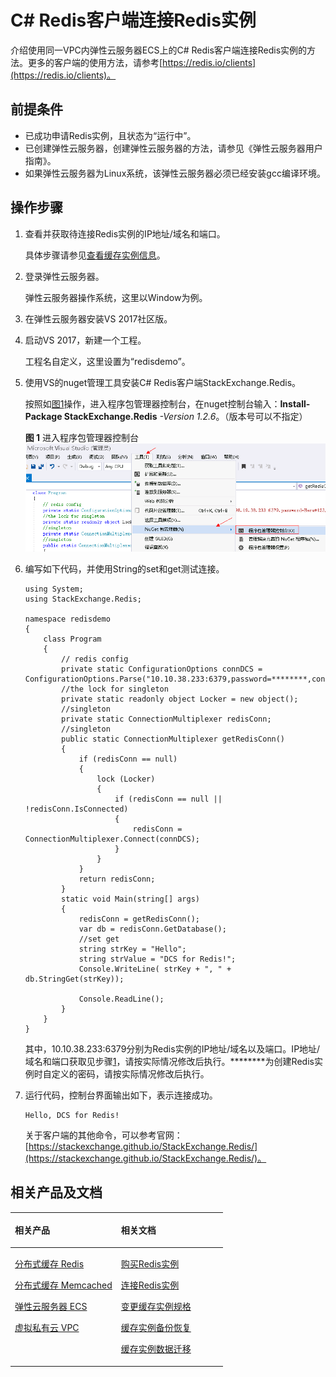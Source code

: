 # C\# Redis客户端连接Redis实例<a name="ZH-CN_TOPIC_0144197425"></a>

介绍使用同一VPC内弹性云服务器ECS上的C\# Redis客户端连接Redis实例的方法。更多的客户端的使用方法，请参考[https://redis.io/clients](https://redis.io/clients)。

## 前提条件<a name="zh-cn_topic_0126076987_section1502270695932"></a>

-   已成功申请Redis实例，且状态为“运行中”。
-   已创建弹性云服务器，创建弹性云服务器的方法，请参见《弹性云服务器用户指南》。
-   如果弹性云服务器为Linux系统，该弹性云服务器必须已经安装gcc编译环境。

## 操作步骤<a name="zh-cn_topic_0126076987_section994505645015"></a>

1.  <a name="zh-cn_topic_0126076987_li457118182512"></a>查看并获取待连接Redis实例的IP地址/域名和端口。

    具体步骤请参见[查看缓存实例信息](查看缓存实例信息.md#ZH-CN_TOPIC_0144197334)。

2.  登录弹性云服务器。

    弹性云服务器操作系统，这里以Window为例。

3.  在弹性云服务器安装VS 2017社区版。
4.  启动VS 2017，新建一个工程。

    工程名自定义，这里设置为“redisdemo”。

5.  使用VS的nuget管理工具安装C\# Redis客户端StackExchange.Redis。

    按照如[图1](#zh-cn_topic_0126076987_fig394516508313)操作，进入程序包管理器控制台，在nuget控制台输入：**Install-Package StackExchange.Redis** _-Version 1.2.6_。（版本号可以不指定）

    **图 1**  进入程序包管理器控制台<a name="zh-cn_topic_0126076987_fig394516508313"></a>  
    ![](figures/进入程序包管理器控制台.png "进入程序包管理器控制台")

6.  编写如下代码，并使用String的set和get测试连接。

    ```
    using System;
    using StackExchange.Redis;
    
    namespace redisdemo
    {
        class Program
        {
            // redis config
            private static ConfigurationOptions connDCS = ConfigurationOptions.Parse("10.10.38.233:6379,password=********,connectTimeout=2000");
            //the lock for singleton
            private static readonly object Locker = new object();
            //singleton
            private static ConnectionMultiplexer redisConn;
            //singleton
            public static ConnectionMultiplexer getRedisConn()
            {
                if (redisConn == null)
                {
                    lock (Locker)
                    {
                        if (redisConn == null || !redisConn.IsConnected)
                        {
                            redisConn = ConnectionMultiplexer.Connect(connDCS);
                        }
                    }
                }
                return redisConn;
            }
            static void Main(string[] args)
            {
                redisConn = getRedisConn();
                var db = redisConn.GetDatabase();
                //set get
                string strKey = "Hello";
                string strValue = "DCS for Redis!";
                Console.WriteLine( strKey + ", " + db.StringGet(strKey));
    
                Console.ReadLine();
            }
        }
    }
    ```

    其中，10.10.38.233:6379分别为Redis实例的IP地址/域名以及端口。IP地址/域名和端口获取见步骤[1](#zh-cn_topic_0126076987_li457118182512)，请按实际情况修改后执行。\*\*\*\*\*\*\*\*为创建Redis实例时自定义的密码，请按实际情况修改后执行。

7.  运行代码，控制台界面输出如下，表示连接成功。

    ```
    Hello, DCS for Redis!
    ```

    关于客户端的其他命令，可以参考官网：[https://stackexchange.github.io/StackExchange.Redis/](https://stackexchange.github.io/StackExchange.Redis/)。


## 相关产品及文档<a name="zh-cn_topic_0126076987_section152613113129"></a>

<a name="zh-cn_topic_0126076987_zh-cn_topic_0046844820_table1073594361220"></a>
<table><thead align="left"><tr id="zh-cn_topic_0126076987_zh-cn_topic_0046844820_row197372430123"><th class="cellrowborder" valign="top" width="50%" id="mcps1.1.3.1.1"><p id="zh-cn_topic_0126076987_zh-cn_topic_0046844820_p4737243111216"><a name="zh-cn_topic_0126076987_zh-cn_topic_0046844820_p4737243111216"></a><a name="zh-cn_topic_0126076987_zh-cn_topic_0046844820_p4737243111216"></a>相关产品</p>
</th>
<th class="cellrowborder" valign="top" width="50%" id="mcps1.1.3.1.2"><p id="zh-cn_topic_0126076987_zh-cn_topic_0046844820_p18737144301214"><a name="zh-cn_topic_0126076987_zh-cn_topic_0046844820_p18737144301214"></a><a name="zh-cn_topic_0126076987_zh-cn_topic_0046844820_p18737144301214"></a>相关文档</p>
</th>
</tr>
</thead>
<tbody><tr id="zh-cn_topic_0126076987_zh-cn_topic_0046844820_row17371443131210"><td class="cellrowborder" valign="top" width="50%" headers="mcps1.1.3.1.1 "><p id="zh-cn_topic_0126076987_zh-cn_topic_0046844820_p13372054101419"><a name="zh-cn_topic_0126076987_zh-cn_topic_0046844820_p13372054101419"></a><a name="zh-cn_topic_0126076987_zh-cn_topic_0046844820_p13372054101419"></a><a href="https://www.huaweicloud.com/product/dcs.html?infodocbz" target="_blank" rel="noopener noreferrer">分布式缓存 Redis</a></p>
<p id="zh-cn_topic_0126076987_zh-cn_topic_0046844820_p19548105714519"><a name="zh-cn_topic_0126076987_zh-cn_topic_0046844820_p19548105714519"></a><a name="zh-cn_topic_0126076987_zh-cn_topic_0046844820_p19548105714519"></a><a href="https://www.huaweicloud.com/product/dcsmem.html?infodocbz" target="_blank" rel="noopener noreferrer">分布式缓存 Memcached</a></p>
<p id="zh-cn_topic_0126076987_zh-cn_topic_0046844820_p8862161219564"><a name="zh-cn_topic_0126076987_zh-cn_topic_0046844820_p8862161219564"></a><a name="zh-cn_topic_0126076987_zh-cn_topic_0046844820_p8862161219564"></a><a href="https://www.huaweicloud.com/product/ecs.html?infodocbz" target="_blank" rel="noopener noreferrer">弹性云服务器 ECS</a></p>
<p id="zh-cn_topic_0126076987_zh-cn_topic_0046844820_p841193941416"><a name="zh-cn_topic_0126076987_zh-cn_topic_0046844820_p841193941416"></a><a name="zh-cn_topic_0126076987_zh-cn_topic_0046844820_p841193941416"></a><a href="http://www.huaweicloud.com/product/vpc.html?infodocbz" target="_blank" rel="noopener noreferrer">虚拟私有云 VPC</a></p>
</td>
<td class="cellrowborder" valign="top" width="50%" headers="mcps1.1.3.1.2 "><p id="zh-cn_topic_0126076987_zh-cn_topic_0046844820_p1381695711471"><a name="zh-cn_topic_0126076987_zh-cn_topic_0046844820_p1381695711471"></a><a name="zh-cn_topic_0126076987_zh-cn_topic_0046844820_p1381695711471"></a><a href="https://support.huaweicloud.com/usermanual-dcs/dcs-zh-ug-180315001.html?infodocbz" target="_blank" rel="noopener noreferrer">购买Redis实例</a></p>
<p id="zh-cn_topic_0126076987_zh-cn_topic_0046844820_p682916370595"><a name="zh-cn_topic_0126076987_zh-cn_topic_0046844820_p682916370595"></a><a name="zh-cn_topic_0126076987_zh-cn_topic_0046844820_p682916370595"></a><a href="https://support.huaweicloud.com/usermanual-dcs/zh-cn_topic_0082114847.html?infodocbz" target="_blank" rel="noopener noreferrer">连接Redis实例</a></p>
<p id="zh-cn_topic_0126076987_zh-cn_topic_0046844820_p16726748155912"><a name="zh-cn_topic_0126076987_zh-cn_topic_0046844820_p16726748155912"></a><a name="zh-cn_topic_0126076987_zh-cn_topic_0046844820_p16726748155912"></a><a href="https://support.huaweicloud.com/usermanual-dcs/zh-cn_topic_0061845451.html?infodocbz" target="_blank" rel="noopener noreferrer">变更缓存实例规格</a></p>
<p id="zh-cn_topic_0126076987_zh-cn_topic_0046844820_p12250886517"><a name="zh-cn_topic_0126076987_zh-cn_topic_0046844820_p12250886517"></a><a name="zh-cn_topic_0126076987_zh-cn_topic_0046844820_p12250886517"></a><a href="https://support.huaweicloud.com/usermanual-dcs/zh-cn_topic_0079545637.html?infodocbz" target="_blank" rel="noopener noreferrer">缓存实例备份恢复</a></p>
<p id="zh-cn_topic_0126076987_zh-cn_topic_0046844820_p143616360517"><a name="zh-cn_topic_0126076987_zh-cn_topic_0046844820_p143616360517"></a><a name="zh-cn_topic_0126076987_zh-cn_topic_0046844820_p143616360517"></a><a href="https://support.huaweicloud.com/migration-dcs/zh-cn_topic_0078784423.html?infodocbz" target="_blank" rel="noopener noreferrer">缓存实例数据迁移</a></p>
</td>
</tr>
</tbody>
</table>

